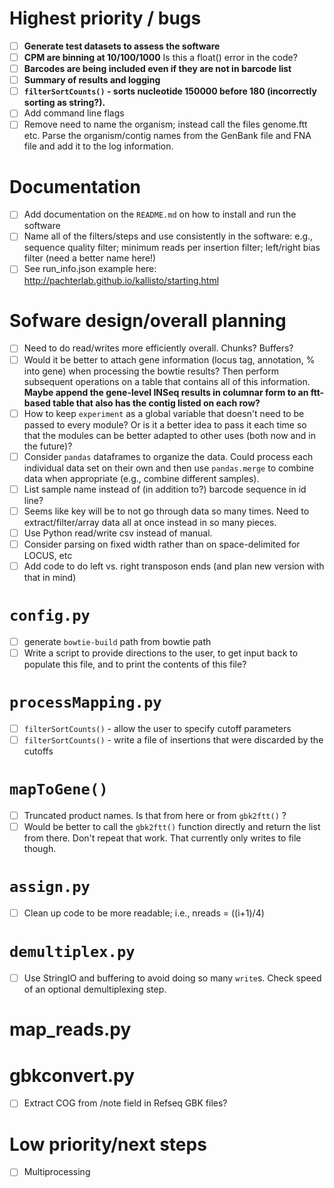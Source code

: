# Highest priority / bugs
- [ ] **Generate test datasets to assess the software**
- [ ] **CPM are binning at 10/100/1000** Is this a float() error in the code?
- [ ] **Barcodes are being included even if they are not in barcode list**
- [ ] **Summary of results and logging**
- [ ] **`filterSortCounts()` - sorts nucleotide 150000 before 180 (incorrectly sorting as string?).**
- [ ] Add command line flags
- [ ] Remove need to name the organism; instead call the files genome.ftt etc. Parse the organism/contig names from the GenBank file and FNA file and add it to the log information.

# Documentation
- [ ] Add documentation on the `README.md` on how to install and run the software
- [ ] Name all of the filters/steps and use consistently in the software: e.g., sequence quality filter; minimum reads per insertion filter; left/right bias filter (need a better name here!)
- [ ] See run_info.json example here: http://pachterlab.github.io/kallisto/starting.html

# Sofware design/overall planning
- [ ] Need to do read/writes more efficiently overall. Chunks? Buffers?
- [ ] Would it be better to attach gene information (locus tag, annotation, % into gene) when processing the bowtie results? Then perform subsequent operations on a table that contains all of this information. **Maybe append the gene-level INSeq results in columnar form to an ftt-based table that also has the contig listed on each row?**
- [ ] How to keep `experiment` as a global variable that doesn't need to be passed to every module? Or is it a better idea to pass it each time so that the modules can be better adapted to other uses (both now and in the future)?
- [ ] Consider `pandas` dataframes to organize the data. Could process each individual data set on their own and then use `pandas.merge` to combine data when appropriate (e.g., combine different samples).
- [ ] List sample name instead of (in addition to?) barcode sequence in id line?
- [ ] Seems like key will be to not go through data so many times. Need to extract/filter/array data all at once instead in so many pieces.
- [ ] Use Python read/write csv instead of manual.
- [ ] Consider parsing on fixed width rather than on space-delimited for LOCUS, etc
- [ ] Add code to do left vs. right transposon ends (and plan new version with that in mind)

# `config.py`
- [ ] generate `bowtie-build` path from bowtie path
- [ ] Write a script to provide directions to the user, to get input back to populate this file, and to print the contents of this file?

# `processMapping.py`
- [ ] `filterSortCounts()` - allow the user to specify cutoff parameters
- [ ] `filterSortCounts()` - write a file of insertions that were discarded by the cutoffs

# `mapToGene()`
- [ ] Truncated product names. Is that from here or from `gbk2ftt()` ?
- [ ] Would be better to call the `gbk2ftt()` function directly and return the list from there. Don't repeat that work. That currently only writes to file though.

# `assign.py`
- [ ] Clean up code to be more readable; i.e., nreads = ((i+1)/4)

# `demultiplex.py`
- [ ] Use StringIO and buffering to avoid doing so many `write`s. Check speed of an optional demultiplexing step.

# map_reads.py

# gbkconvert.py
- [ ] Extract COG from /note field in Refseq GBK files?

# Low priority/next steps
- [ ] Multiprocessing

